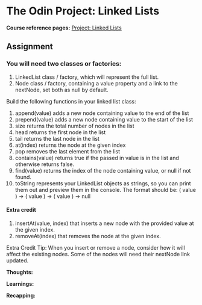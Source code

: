 # The Odin Project: Linked Lists

**Course reference pages:** 
[Project: Linked Lists](https://www.theodinproject.com/lessons/javascript-linked-lists)

## Assignment
### You will need two classes or factories:
1. LinkedList class / factory, which will represent the full list.
2. Node class / factory, containing a value property and a link to the nextNode, set both as null by default.

Build the following functions in your linked list class:

1. append(value) adds a new node containing value to the end of the list
2. prepend(value) adds a new node containing value to the start of the list
3. size returns the total number of nodes in the list
4. head returns the first node in the list
5. tail returns the last node in the list
6. at(index) returns the node at the given index
7. pop removes the last element from the list
8. contains(value) returns true if the passed in value is in the list and otherwise returns false.
9. find(value) returns the index of the node containing value, or null if not found.
10. toString represents your LinkedList objects as strings, so you can print them out and preview them in the console. The format should be: ( value ) -> ( value ) -> ( value ) -> null

#### Extra credit
1. insertAt(value, index) that inserts a new node with the provided value at the given index.
2. removeAt(index) that removes the node at the given index.

Extra Credit Tip: When you insert or remove a node, consider how it will affect the existing nodes. Some of the nodes will need their nextNode link updated.

**Thoughts:**

**Learnings:**

**Recapping:**
